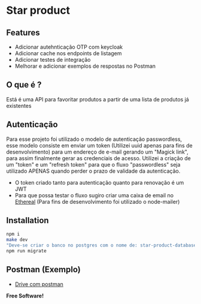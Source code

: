 # Star product

## Features

- Adicionar autehnticação OTP com keycloak
- Adicionar cache nos endpoints de listagem
- Adicionar testes de integração
- Melhorar e adicionar exemplos de respostas no Postman


## O que é ?
Está é uma API para favoritar produtos a partir de uma lista de produtos já existentes

## Autenticação
Para esse projeto foi utilizado o modelo de autenticação passwordless, esse modelo consiste em enviar um token (Utilizei uuid apenas para fins de desenvolvimento) para um endereço de e-mail gerando um "Magick link", para assim finalmente gerar as credenciais de acesso.
Utilizei a criação de um "token" e um "refresh token" para que o fluxo "passwordless" seja utilizado APENAS quando perder o prazo de validade da autenticação.
 - O token criado tanto para autenticação quanto para renovação é um JWT
 - Para que possa testar o fluxo sugiro criar uma caixa de email no [Ethereal](ethereal.email) (Para fins de desenvolvimento foi utilizado o node-mailer)

## Installation

```sh
npm i
make dev
"Deve-se criar o banco no postgres com o nome de: star-product-database"
npm run migrate
```

## Postman (Exemplo)
 - [Drive com postman](https://drive.google.com/file/d/1VJt-B7VdufJ0V1Pc9E06dCnId1fCr3oE/view?usp=sharing)

**Free Software!**
